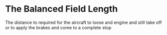 # The Balanced Field Length

The distance to required for the aircraft to loose and engine and still take off or to apply the brakes and come to a complete stop